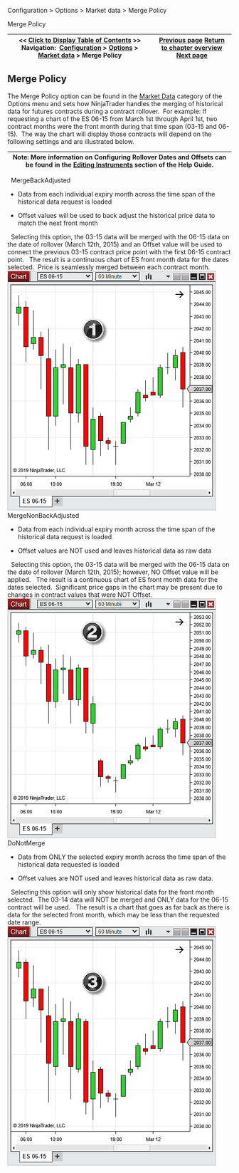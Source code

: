 ﻿
Configuration \> Options \> Market data \> Merge Policy

Merge Policy

| \<\< [Click to Display Table of Contents](merge_policy.md) \>\> **Navigation:**     [Configuration](configuration-1.md) \> [Options](options-1.md) \> [Market data](options_marketdata-1.md) \> Merge Policy | [Previous page](splits_and_dividends-1.md) [Return to chapter overview](options_marketdata-1.md) [Next page](real_time_tick_filter-1.md) |
| --- | --- |
## Merge Policy
The Merge Policy option can be found in the [Market Data](options_marketdata-1.md) category of the Options menu and sets how NinjaTrader handles the merging of historical data for futures contracts during a contract rollover.  For example: If requesting a chart of the ES 06\-15 from March 1st through April 1st, two contract months were the front month during that time span (03\-15 and 06\-15\).  The way the chart will display those contracts will depend on the following settings and are illustrated below.
 

| Note: More information on Configuring Rollover Dates and Offsets can be found in the [Editing Instruments](editing_instruments-1.md) section of the Help Guide. |
| --- |
 
MergeBackAdjusted
- Data from each individual expiry month across the time span of the historical data request is loaded

- Offset values will be used to back adjust the historical price data to match the next front month

 
Selecting this option, the 03\-15 data will be merged with the 06\-15 data on the date of rollover (March 12th, 2015\) and an Offset value will be used to connect the previous 03\-15 contract price point with the first 06\-15 contract point. 
 
The result is a continuous chart of ES front month data for the dates selected.  Price is seamlessly merged between each contract month.
 
![mergebackadjusted](mergebackadjusted.png)
 
MergeNonBackAdjusted
- Data from each individual expiry month across the time span of the historical data request is loaded

- Offset values are NOT used and leaves historical data as raw data

 
Selecting this option, the 03\-15 data will be merged with the 06\-15 data on the date of rollover (March 12th, 2015\); however, NO Offset value will be applied. 
 
The result is a continuous chart of ES front month data for the dates selected.  Significant price gaps in the chart may be present due to changes in contract values that were NOT Offset.
 
![mergenonbackadjusted](mergenonbackadjusted.png)
 
DoNotMerge
- Data from ONLY the selected expiry month across the time span of the historical data requested is loaded

- Offset values are NOT used and leaves historical data as raw data.

 
Selecting this option will only show historical data for the front month selected.  The 03\-14 data will NOT be merged and ONLY data for the 06\-15 contract will be used. 
 
The result is a chart that goes as far back as there is data for the selected front month, which may be less than the requested date range.
 
![donotmerge](donotmerge.png)
